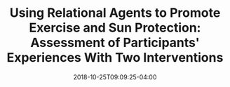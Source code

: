 ---
name: "Agents for Exercise"
title: "Using Relational Agents to Promote Exercise and Sun Protection: Assessment of Participants' Experiences With Two Interventions"
event: "Journal of Medical Internet Research, 20(2)"
authors: 
- name: "T. Bickmore"
- name: "Sillice, M"
- name: "Morokoff, P"
- name: "Ferszt, G"
- name: "Bock, B"
- name: "Lantini, R"
- name: "Velicer, W"
year: 2018
resources: null
external_url: "http://www.jmir.org/2018/2/e48/"
date: 2018-10-25T09:09:25-04:00
draft: false
---